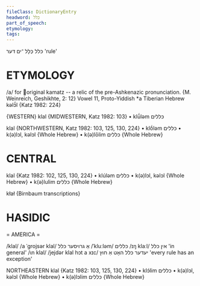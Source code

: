 ```yaml
---
fileClass: DictionaryEntry
headword: כּלל
part_of_speech: 
etymology: 
tags: 
---
```

כּלל
כְּלָל
־ים
דער
'rule'

ETYMOLOGY
===========
/a/ for original kamatz -- a relic of the pre-Ashkenazic pronunciation.
{M. Weinreich, Geshikhte, 2: 12}
Vowel 11, Proto-Yiddish *a
Tiberian Hebrew kəlɔ̄́l
{Katz 1982: 224}

{WESTERN}
klal {MIDWESTERN, Katz 1982: 103}
	•	klū́ləm כּללים

klal {NORTHWESTERN, Katz 1982: 103, 125, 130, 224}
	•	klṓləm כּללים
	•	k(ə)lɔl, kəlɔl {Whole Hebrew}
	•	k(ə)lōlim כּללים {Whole Hebrew}

CENTRAL
========

klal {Katz 1982: 102, 125, 130, 224}
	•	klúləm כּללים
	•	k(ə)lɔl, kəlɔl {Whole Hebrew}
	•	k(ə)lulim כּללים {Whole Hebrew}

kłał {Birnbaum transcriptions}

HASIDIC
=======
= AMERICA = 

/klal/
/a ˈgrojsər klal/ אַ גרויסער כּלל
/ˈkluːləm/ כּללים
/ɪŋ klaːl/ אין כּלל 'in general'
/ɩn klal/
/jejdər klal hɔt a xɪc/ יעדער כּלל האָט אַ חוץ 'every rule has an exception'

NORTHEASTERN
klal {Katz 1982: 103, 125, 130, 224}
	•	klɔ́lim כּללים
	•	k(ə)lɔl, kəlɔl {Whole Hebrew}
	•	k(ə)lɔlim כּללים {Whole Hebrew}

